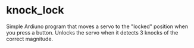 # knock_lock
Simple Ardiuno program that moves a servo to the "locked" position when you press a button.
Unlocks the servo when it detects 3 knocks of the correct magnitude.